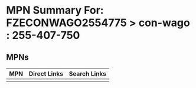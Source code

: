 



# MPN Summary For: FZECONWAGO2554775 > con-wago : 255-407-750

## MPNs
  

|MPN|Direct Links|Search Links|
| :--- | :--- | :--- |
||||
